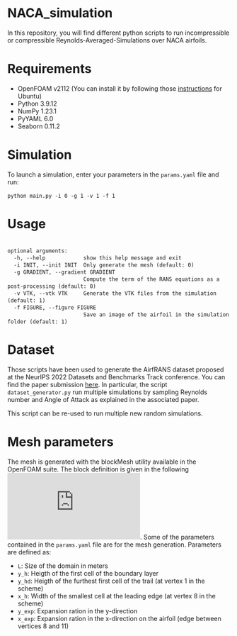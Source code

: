 # NACA_simulation
In this repository, you will find different python scripts to run incompressible or compressible Reynolds-Averaged-Simulations over NACA airfoils.

# Requirements
- OpenFOAM v2112 (You can install it by following those [instructions](https://develop.openfoam.com/Development/openfoam/-/wikis/precompiled/debian) for Ubuntu)
- Python 3.9.12
- NumPy 1.23.1
- PyYAML 6.0
- Seaborn 0.11.2

# Simulation
To launch a simulation, enter your parameters in the ```params.yaml``` file and run:
```
python main.py -i 0 -g 1 -v 1 -f 1
```

# Usage
```usage: main.py [-h] [-i INIT] [-g GRADIENT] [-v VTK] [-f FIGURE]

optional arguments:
  -h, --help            show this help message and exit
  -i INIT, --init INIT  Only generate the mesh (default: 0)
  -g GRADIENT, --gradient GRADIENT
                        Compute the term of the RANS equations as a post-processing (default: 0)
  -v VTK, --vtk VTK     Generate the VTK files from the simulation (default: 1)
  -f FIGURE, --figure FIGURE
                        Save an image of the airfoil in the simulation folder (default: 1)
```

# Dataset
Those scripts have been used to generate the AirfRANS dataset proposed at the NeurIPS 2022 Datasets and Benchmarks Track conference. You can find the paper submission [here](https://openreview.net/forum?id=Zp8YmiQ_bDC&referrer=%5Bthe%20profile%20of%20Florent%20Bonnet%5D(%2Fprofile%3Fid%3D~Florent_Bonnet1)). In particular, the script ```dataset_generator.py``` run multiple simulations by sampling Reynolds number and Angle of Attack as explained in the associated paper.

This script can be re-used to run multiple new random simulations.

# Mesh parameters
The mesh is generated with the blockMesh utility available in the OpenFOAM suite. The block definition is given in the following ![scheme](https://github.com/Extrality/NACA_simulation/blob/main/mesh_scheme.pdf?raw=true).
Some of the parameters contained in the ```params.yaml``` file are for the mesh generation. Parameters are defined as:
- ```L```: Size of the domain in meters
- ```y_h```: Heigth of the first cell of the boundary layer 
- ```y_hd```: Heigth of the furthest first cell of the trail (at vertex 1 in the scheme)
- ```x_h```: Width of the smallest cell at the leading edge (at vertex 8 in the scheme)
- ```y_exp```: Expansion ration in the y-direction
- ```x_exp```: Expansion ration in the x-direction on the airfoil (edge between vertices 8 and 11)
